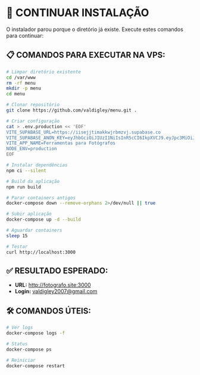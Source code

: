 # 🚀 CONTINUAR INSTALAÇÃO

O instalador parou porque o diretório já existe. Execute estes comandos para continuar:

## 📋 COMANDOS PARA EXECUTAR NA VPS:

```bash
# Limpar diretório existente
cd /var/www
rm -rf menu
mkdir -p menu
cd menu

# Clonar repositório
git clone https://github.com/valdigley/menu.git .

# Criar configuração
cat > .env.production << 'EOF'
VITE_SUPABASE_URL=https://iisejjtimakkwjrbmzvj.supabase.co
VITE_SUPABASE_ANON_KEY=eyJhbGciOiJIUzI1NiIsInR5cCI6IkpXVCJ9.eyJpc3MiOiJzdXBhYmFzZSIsInJlZiI6Imlpc2VqanRpbWFra3dqcmJtenZqIiwicm9sZSI6ImFub24iLCJpYXQiOjE3NDcyNjg1MzEsImV4cCI6MjA2Mjg0NDUzMX0.f14s_dLEep9oq6JNVtpMltQkz_O8MsLXO0K2M1G1qIU
VITE_APP_NAME=Ferramentas para Fotógrafos
NODE_ENV=production
EOF

# Instalar dependências
npm ci --silent

# Build da aplicação
npm run build

# Parar containers antigos
docker-compose down --remove-orphans 2>/dev/null || true

# Subir aplicação
docker-compose up -d --build

# Aguardar containers
sleep 15

# Testar
curl http://localhost:3000
```

## ✅ RESULTADO ESPERADO:

- **URL:** http://fotografo.site:3000
- **Login:** valdigley2007@gmail.com

## 🛠️ COMANDOS ÚTEIS:

```bash
# Ver logs
docker-compose logs -f

# Status
docker-compose ps

# Reiniciar
docker-compose restart
```